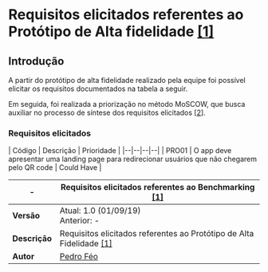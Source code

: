 # Requisitos elicitados referentes ao Protótipo de Alta fidelidade [[1]](../../iniciativas_extras/prototipo.md)

## Introdução

A partir do protótipo de alta fidelidade realizado pela equipe foi possível elicitar os requisitos documentados na tabela a seguir.

Em seguida, foi realizada a priorização no método MoSCOW, que busca auxiliar no processo de síntese dos requisitos elicitados [[2](../elicitacao_de_requisitos/elicitacao_de_requisitos.md)].

### Requisitos elicitados

| Código | Descrição | Prioridade |
|--|--|--|--|
| PRO01 | O app deve apresentar uma landing page para redirecionar usuários que não chegarem pelo QR code | Could Have  |



| **-** | **Requisitos elicitados referentes ao Benchmarking [[1]](../../seminario1/benchmarking.md)** |
|--|--|
| **Versão** | Atual: 1.0 (01/09/19) <br> Anterior: - |
| **Descrição** | Requisitos elicitados referentes ao Protótipo de Alta Fidelidade [[1]](../../iniciativas_extras/prototipo.md)  |
| **Autor** | [Pedro Féo](https://github.com/Phe0)  |

